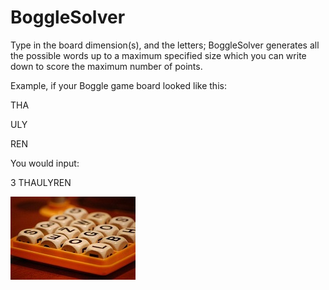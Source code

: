# BoggleSolver

Type in the board dimension(s), and the letters; BoggleSolver generates all the possible words up to a maximum specified size which you can write down to score the maximum number of points.

Example, if your Boggle game board looked like this:

THA

ULY

REN

You would input:

3
THAULYREN

![BogglePicture](https://github.com/KeatonMacLeod/BoggleSolver/blob/master/BoggleBoard.jpg)
